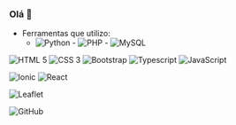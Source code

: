 ### Olá 👋

<!--
**DiasJulia/DiasJulia** is a ✨ _special_ ✨ repository because its `README.md` (this file) appears on your GitHub profile.

Here are some ideas to get you started:

- 🔭 I’m currently working on ...
- 🌱 I’m currently learning ...
- 👯 I’m looking to collaborate on ...
- 🤔 I’m looking for help with ...
- 💬 Ask me about ...
- 📫 How to reach me: ...
- 😄 Pronouns: ...
- ⚡ Fun fact: ...
-->

 - Ferramentas que utilizo: 
     - ![Python](https://img.shields.io/badge/-Python-black?style=flat&logo=python)   - ![PHP](https://img.shields.io/badge/-PHP-563D7C?style=flat&logo=PHP)     - ![MySQL](https://img.shields.io/badge/-MySQL-black?style=flat&logo=MySQL&logoColor=white) 





![HTML 5](https://img.shields.io/badge/-HTML%205-E34F26?style=flat&logo=HTML5&logoColor=white) 
![CSS 3](https://img.shields.io/badge/-CSS%203-1572B6?style=flat&logo=CSS3) 
![Bootstrap](https://img.shields.io/badge/-Bootstrap-purple?style=flat&logo=bootstrap)
![Typescript](https://img.shields.io/badge/-Typescript-red?style=flat&logo=typescript) 
![JavaScript](https://img.shields.io/badge/-JavaScript-yellow?style=flat&logo=JavaScript) 

![Ionic](https://img.shields.io/badge/-Ionic-white?style=flat&logo=Ionic)
![React](https://img.shields.io/badge/-React-blue?style=flat&logo=react) 

![Leaflet](https://img.shields.io/badge/-Leaflet-green?style=flat&logo=leaflet) 

![GitHub](https://img.shields.io/badge/-GitHub-181717?style=flat&logo=GitHub)
